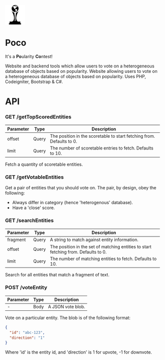 ![Poco icon](https://github.com/Cygnut/Poco/blob/master/web/codeigniter/resources/img/content/PocoIcon-64x64-Transparent.png)
# Poco
It's a **Po**ularity **Co**ntest!

Website and backend tools which allow users to vote on a heterogeneous database of objects based on popularity. Website allowing users to vote on a heterogeneous database of objects based on popularity. Uses PHP, Codeigniter, Bootstrap & C#.

# API

### GET /getTopScoredEntities

| Parameter | Type | Description |
| --------- | ---- | ----------- |
| offset | Query | The position in the scoretable to start fetching from. Defaults to 0. |
| limit | Query | The number of scoretable entries to fetch. Defaults to 10. |

Fetch a quantity of scoretable entities.

### GET /getVotableEntities

Get a pair of entities that you should vote on. The pair, by design, obey the following:
* Always differ in category (hence 'heterogenous' database).
* Have a 'close' score.

### GET /searchEntities

| Parameter | Type | Description |
| --------- | ---- | ----------- |
| fragment | Query | A string to match against entity information. |
| offset | Query | The position in the set of matching entities to start fetching from. Defaults to 0. |
| limit | Query | The number of matching entities to fetch. Defaults to 10. |

Search for all entities that match a fragment of text.

### POST /voteEntity

| Parameter | Type | Description |
| --------- | ---- | ----------- |
| - | Body | A JSON vote blob. |

Vote on a particular entity. The blob is of the following format: 
```json
{ 
  "id": "abc-123", 
  "direction": "1"
}
```
Where 'id' is the entity id, and 'direction' is 1 for upvote, -1 for downvote.
